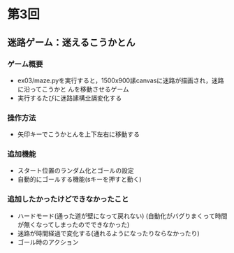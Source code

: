 # 第3回
## 迷路ゲーム：迷えるこうかとん
### ゲーム概要
- ex03/maze.pyを実行すると，1500x900䛾canvasに迷路が描画され，迷路に沿ってこうかと
んを移動させるゲーム
- 実行するたびに迷路䛾構㐀䛿変化する
### 操作方法
- 矢印キーでこうかとんを上下左右に移動する
### 追加機能
- スタート位置のランダム化とゴールの設定
- 自動的にゴールする機能(sキーを押すと動く)

### 追加したかったけどできなかったこと
- ハードモード(通った道が壁になって戻れない) (自動化がバグりまくって時間が無くなってしまったのでできなかった)
- 迷路が時間経過で変化する(通れるようになったりならなかったり)
- ゴール時のアクション